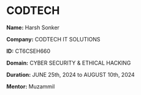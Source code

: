 # CODTECH

**Name:** Harsh Sonker

**Company:** CODTECH IT SOLUTIONS

**ID:** CT6CSEH660

**Domain:** CYBER SECURITY & ETHICAL HACKING

**Duration:** JUNE 25th, 2024 to AUGUST 10th, 2024

**Mentor:** Muzammil


